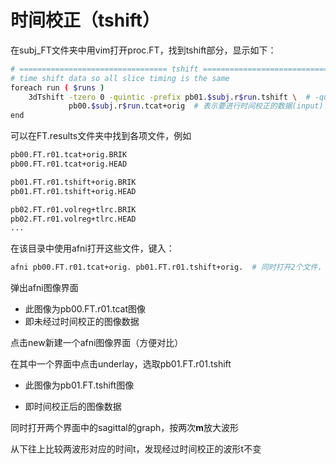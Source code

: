 # 时间校正（tshift）

在subj_FT文件夹中用vim打开proc.FT，找到tshift部分，显示如下：

```bash
# ================================= tshift =================================
# time shift data so all slice timing is the same 
foreach run ( $runs )
    3dTshift -tzero 0 -quintic -prefix pb01.$subj.r$run.tshift \  # -quintic表示进行差值的算法，-prefix pb01.$subj.r$run.tshift表示新生成的数据(output)
             pb00.$subj.r$run.tcat+orig  # 表示要进行时间校正的数据(input)
end
```

可以在FT.results文件夹中找到各项文件，例如

```bash
pb00.FT.r01.tcat+orig.BRIK
pb00.FT.r01.tcat+orig.HEAD

pb01.FT.r01.tshift+orig.BRIK
pb01.FT.r01.tshift+orig.HEAD

pb02.FT.r01.volreg+tlrc.BRIK
pb02.FT.r01.volreg+tlrc.HEAD
...
```

在该目录中使用afni打开这些文件，键入：

```bash
afni pb00.FT.r01.tcat+orig. pb01.FT.r01.tshift+orig.  # 同时打开2个文件，每个文件都包含了其BRIK文件和HEAD文件
```

弹出afni图像界面

- 此图像为pb00.FT.r01.tcat图像
- 即未经过时间校正的图像数据

点击new新建一个afni图像界面（方便对比）

在其中一个界面中点击underlay，选取pb01.FT.r01.tshift

- 此图像为pb01.FT.tshift图像

- 即时间校正后的图像数据

同时打开两个界面中的sagittal的graph，按两次**m**放大波形

从下往上比较两波形对应的时间t，发现经过时间校正的波形t不变